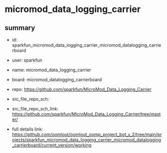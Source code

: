 # micromod_data_logging_carrier
 
## summary 
* id: sparkfun_micromod_data_logging_carrier_micromod_datalogging_carrierboard
* user: sparkfun
* name: micromod_data_logging_carrier
* board: micromod_datalogging_carrierboard
* repo: https://github.com/sparkfun/MicroMod_Data_Logging_Carrier



* src_file_repo_sch: 
* src_file_repo_sch_link: https://github.com/sparkfun/MicroMod_Data_Logging_Carrier/tree/master/
* full details link: https://github.com/oomlout/oomlout_oomp_project_bot_v_2/tree/main/projects/sparkfun_micromod_data_logging_carrier_micromod_datalogging_carrierboard/current_version/working  







